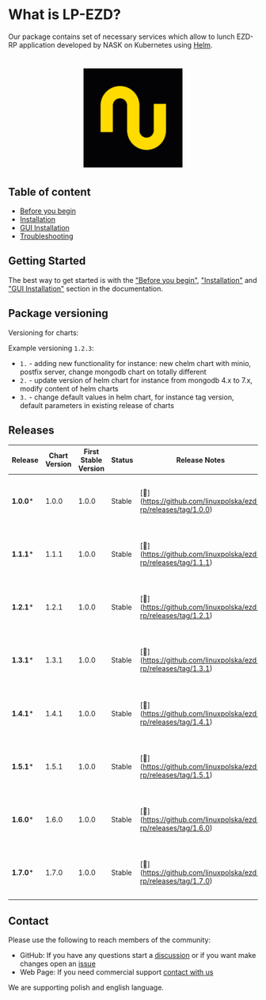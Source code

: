 



# What is LP-EZD?


Our package contains set of necessary services which allow  to lunch EZD-RP application developed by NASK on Kubernetes using [Helm](https://github.com/helm/helm).

<h1 align="center" style="border-bottom: none">
    <a href="https://linuxpolska.com/pl/" target="_blank"><img alt="LinuxPolska" width="200px" src="https://github.com/linuxpolska/ezd-rp/blob/main/docs/LinuxPolska-icon.png"></a>
</h1>



## Table of content
- [Before you begin](PREREQUISITES.md)
- [Installation](INSTALLATION.md)
- [GUI Installation](INSTALLATION_GUI.md)
- [Troubleshooting](TROUBLESHOOTING.md)


## Getting Started

The best way to get started is with the  ["Before you begin"](PREREQUISITES.md), ["Installation"](INSTALLATION.md) and ["GUI Installation"](INSTALLATION_GUI.md)
section in the documentation.


## Package versioning

Versioning for charts:


Example versioning `1.2.3`:

* `1.` - adding new functionality for instance: new chelm chart with minio, postfix server, change mongodb chart on totally different
* `2.` - update version of helm chart for instance from mongodb 4.x to 7.x, modify content of helm charts
* `3.` - change default values in helm chart, for instance tag version, default parameters in existing release of charts

## Releases
| Release   | Chart Version   | First Stable Version | Status         | Release Notes                                                  |  Tested with NASK Ezdrp application                              | Active Maintenance |
|-----------|-----------------|----------------------|----------------|----------------------------------------------------------------|------------------------------------------------------------------|--------------------|
| **1.0.0***| 1.0.0           | 1.0.0                | Stable         | [🔗] (https://github.com/linuxpolska/ezd-rp/releases/tag/1.0.0)| Chart up to 1.15.84 and Application version up to 1.2023-15      |                    |
| **1.1.1***| 1.1.1           | 1.0.0                | Stable         | [🔗] (https://github.com/linuxpolska/ezd-rp/releases/tag/1.1.1)| Chart up to 1.15.84 and Application version up to 1.2023-15      |                    |
| **1.2.1***| 1.2.1           | 1.0.0                | Stable         | [🔗] (https://github.com/linuxpolska/ezd-rp/releases/tag/1.2.1)| Chart up to 1.15.84 and Application version up to 1.2023-15      |                    |
| **1.3.1***| 1.3.1           | 1.0.0                | Stable         | [🔗] (https://github.com/linuxpolska/ezd-rp/releases/tag/1.3.1)| Chart up to 19.4.15 and Application version up to 1.2024-19.4    |                    |
| **1.4.1***| 1.4.1           | 1.0.0                | Stable         | [🔗] (https://github.com/linuxpolska/ezd-rp/releases/tag/1.4.1)| Chart up to 19.7.15 and Application version up to 1.2024-19.7    | ✅                 |
| **1.5.1***| 1.5.1           | 1.0.0                | Stable         | [🔗] (https://github.com/linuxpolska/ezd-rp/releases/tag/1.5.1)| Chart up to 19.7.45 and Application version up to 1.2024-19.7.45 | ✅                 |
| **1.6.0***| 1.6.0           | 1.0.0                | Stable         | [🔗] (https://github.com/linuxpolska/ezd-rp/releases/tag/1.6.0)| Chart up to 21.7.29 and Application version up to 1.2025.21.7    | ✅                 |
| **1.7.0***| 1.7.0           | 1.0.0                | Stable         | [🔗] (https://github.com/linuxpolska/ezd-rp/releases/tag/1.7.0)| Chart up to 21.7.29 and Application version up to 1.2025.21.7    | ✅                 |

## Contact

Please use the following to reach members of the community:

- GitHub:  If you have any questions start a [discussion](https://github.com/linuxpolska/ezd-rp/discussions) or if you want make changes open an [issue](https://github.com/linuxpolska/ezd-rp//issues)  
- Web Page: If you need commercial support [contact with us](https://linuxpolska.com/pl/kontakt/)

We are supporting polish and english language.

